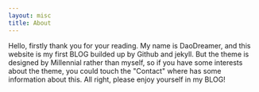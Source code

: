 ```yaml
---
layout: misc
title: About
---
```


Hello, firstly thank you for your reading. My name is DaoDreamer, and this website is my first BLOG builded up by Github and jekyll. But the theme is designed by Millennial rather than myself, so if you have some interests about the theme, you could touch the "Contact" where has some information about this. All right, please enjoy yourself in my BLOG!